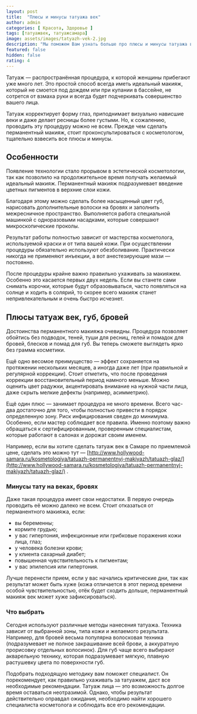 ```yaml
---
layout: post
title:  "Плюсы и минусы татуажа век"
author: admin
categories: [ Красота, Здоровье ]
tags: [татуажвек, татуажсамара]
image: assets/images/tatyazh-vek-2.jpg
description: "Мы поможем Вам узнать больше про плюсы и минусы татуажа век, а так же определиться с выбором процедуры."
featured: false
hidden: false
rating: 4
---
```

Татуаж — распространённая процедура, к которой женщины прибегают уже много лет. Это простой способ всегда иметь идеальный макияж, который не смоется под дождем или при купании в бассейне, не сотрется от взмаха руки и всегда будет подчеркивать совершенство вашего лица.

Татуаж корректирует форму глаз, приподнимает визуально нависшие веки и даже делает ресницы более густыми. Но, к сожалению, проводить эту процедуру можно не всем. Прежде чем сделать перманентный макияж, стоит проконсультироваться с косметологом, тщательно взвесить все плюсы и минусы.

## Особенности

Появление технологии стало прорывом в эстетической косметологии, так как позволило на продолжительное время получать желаемый идеальный макияж. Перманентный макияж подразумевает введение цветных пигментов в верхние слои кожи.

Благодаря этому можно сделать более насыщенный цвет губ, нарисовать дополнительные волоски на бровях и заполнить межресничное пространство. Выполняется работа специальной машинкой с одноразовыми насадками, которые совершают микроскопические проколы.

Результат работы полностью зависит от мастерства косметолога, используемой краски и от типа вашей кожи. При осуществлении процедуры обязательно используют обезболивание. Практически никогда не применяют инъекции, а вот анестезирующие мази — постоянно.

После процедуры крайне важно правильно ухаживать за макияжем. Особенно это касается первых двух недель. Если вы станете сами снимать корочки, которые будут образовываться, часто появляться на солнце и ходить в солярий, то скорее всего макияж станет непривлекательным и очень быстро исчезнет.

## Плюсы татуаж век, губ, бровей

Достоинства перманентного макияжа очевидны. Процедура позволяет обойтись без подводок, теней, туши для ресниц, гелей и помадок для бровей, блесков и помад для губ. Вы теперь сможете выглядеть ярко без грамма косметики.

Ещё одно весомое преимущество — эффект сохраняется на протяжении нескольких месяцев, а иногда даже лет (при правильной и регулярной коррекции). Стоит отметить, что после проведения коррекции восстановительный период намного меньше. Можно оценить цвет радужки, акцентировать внимание на нужной части лица, даже скрыть мелкие дефекты (например, асимметрию).

Ещё один плюс — занимает процедура не много времени. Всего час-два достаточно для того, чтобы полностью привести в порядок определенную зону. Риск инфицирования сведен до минимума. Особенно, если мастер соблюдает все правила. Именно поэтому важно обращаться к сертифицированным, проверенным специалистам, которые работают в салонах и дорожат своим именем.

Например, если вы хотите сделать татуаж век в Самаре по приемлемой цене, сделать это можно тут — [http://www.hollywood-samara.ru/kosmetologiya/tatuazh-permanentnyj-makiyazh/tatuazh-glaz/](http://www.hollywood-samara.ru/kosmetologiya/tatuazh-permanentnyj-makiyazh/tatuazh-glaz/) .

### Минусы тату на веках, бровях

Даже такая процедура имеет свои недостатки. В первую очередь проводить её можно далеко не всем. Стоит отказаться от перманентного макияжа, если:

* вы беременны;
* кормите грудью;
* у вас гипертония, инфекционные или грибковые поражения кожи лица, глаз;
* у человека болезни крови;
* у клиента сахарный диабет;
* повышенная чувствительность к пигментам;
* у вас эпилепсия или гипертония.

Лучше перенести прием, если у вас начались критические дни, так как результат может быть хуже (кожа отличается в этот период времени особой чувствительностью, отёк будет сходить дольше, перманентный макияж век может хуже зафиксироваться).

### Что выбрать

Сегодня используют различные методы нанесения татуажа. Техника зависит от выбранной зоны, типа кожи и желаемого результата. Например, для бровей весьма популярна волосковая техника (подразумевает не полное закрашивание всей брови, а аккуратную прорисовку отдельных волосинок). Для губ чаще всего выбирают акварельную технику, которая подразумевает мягкую, плавную растушевку цвета по поверхности губ.

Подобрать подходящую методику вам поможет специалист. Он порекомендует, как правильно ухаживать за татуажем, даст все необходимые рекомендации. Татуаж лица — это возможность долгое время оставаться неотразимой. Однако, чтобы результат действительно оправдал ожидания, необходимо найти хорошего специалиста косметолога и соблюдать все его рекомендации.

